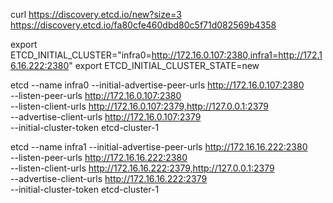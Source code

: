 curl https://discovery.etcd.io/new?size=3
https://discovery.etcd.io/fa80cfe460dbd80c5f71d082569b4358

export ETCD_INITIAL_CLUSTER="infra0=http://172.16.0.107:2380,infra1=http://172.16.16.222:2380"
export ETCD_INITIAL_CLUSTER_STATE=new

etcd --name infra0 --initial-advertise-peer-urls http://172.16.0.107:2380 \
    --listen-peer-urls http://172.16.0.107:2380 \
    --listen-client-urls http://172.16.0.107:2379,http://127.0.0.1:2379 \
    --advertise-client-urls http://172.16.0.107:2379 \
    --initial-cluster-token etcd-cluster-1

etcd --name infra1 --initial-advertise-peer-urls http://172.16.16.222:2380 \
    --listen-peer-urls http://172.16.16.222:2380 \
    --listen-client-urls http://172.16.16.222:2379,http://127.0.0.1:2379 \
    --advertise-client-urls http://172.16.16.222:2379 \
    --initial-cluster-token etcd-cluster-1